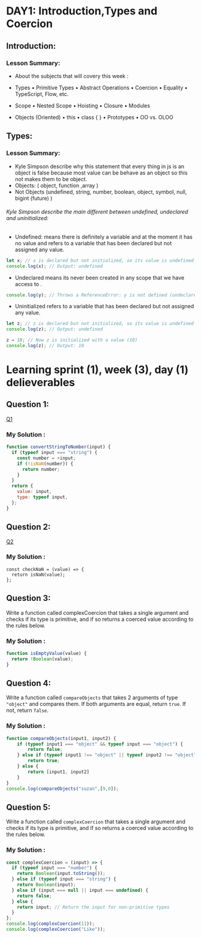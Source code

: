 # DAY1: Introduction,Types and Coercion
## Introduction:
### Lesson Summary: 
- About the subjects that will covery this week :
 * Types
• Primitive Types
• Abstract Operations
• Coercion
• Equality
• TypeScript, Flow, etc.

* Scope
• Nested Scope
• Hoisting
• Closure
• Modules

* Objects (Oriented)
• this
• class { }
• Prototypes
• OO vs. OLOO
## Types:
### Lesson Summary:
- Kyle Simpson describe why this statement that every thing in js is an object is false
because most value can be behave as an object so this not makes them to be object.
- Objects:
( object, function ,array ) 
- Not Objects
  (undefined, string, number, boolean, object, symbol, null, bigint (future) )


###### Kyle Simpson describe the main different between undefined, undeclared and uninitialized: 

- Undefined:
   means there is definitely a variable and at the moment it has no value and refers to a variable that has been declared but not assigned any value.
```javascript
let x; // x is declared but not initialized, so its value is undefined
console.log(x); // Output: undefined
```
- Undeclared 
means its never been created in any scope that we have access to .
```javascript
console.log(y); // Throws a ReferenceError: y is not defined (undeclared)
```

- Uninitialized
  refers to a variable that has been declared but not assigned any value.
```javascript
let z; // z is declared but not initialized, so its value is undefined
console.log(z); // Output: undefined

z = 10; // Now z is initialized with a value (10)
console.log(z); // Output: 10
```
# Learning sprint (1), week (3), day (1) delieverables

## Question 1:
[Q1](https://github.com/orjwan-alrajaby/gsg-expressjs-backend-training-2023/blob/main/learning-sprint-1/week3-day1-tasks/tasks.md?plain=1)
### My Solution :
```javascript
function convertStringToNumber(input) {
  if (typeof input === "string") {
    const number = +input; 
    if (!isNaN(number)) {
      return number;
    }
  }
  return {
    value: input,
    type: typeof input,
  };
}
```
## Question 2:
[Q2](https://github.com/orjwan-alrajaby/gsg-expressjs-backend-training-2023/blob/main/learning-sprint-1/week3-day1-tasks/tasks.md?plain=1)
### My Solution :
```javascriipt
const checkNaN = (value) => {
  return isNaN(value);
};
```
## Question 3:
Write a function called complexCoercion that takes a single argument and checks if its type is primitive, and if so returns a coerced value according to the rules below.
### My Solution :
```javascript
function isEmptyValue(value) {
  return !Boolean(value);
}

```
## Question 4:
Write a function called `compareObjects` that takes 2 arguments of type `"object"` and compares them. If both arguments are equal, return `true`. If not, return `false`.
### My Solution :

```javascript
function compareObjects(input1, input2) {
    if (typeof input1 === "object" && typeof input === "object") {
        return false;
    } else if (typeof input1 !== "object" || typeof input2 !== "object") {
        return true;
    } else {
        return [input1, input2]
    }
}
console.log(compareObjects("suzan",[9,0]);
```

## Question 5: 

Write a function called `complexCoercion` that takes a single argument and
checks if its type is primitive, and if so returns a coerced value according to
the rules below.

### My Solution :

```javascript
const complexCoercion = (input) => {
  if (typeof input === "number") {
    return Boolean(input.toString()); 
  } else if (typeof input === "string") {
    return Boolean(input);
  } else if (input === null || input === undefined) {
    return false;
  } else {
    return input; // Return the input for non-primitive types
  }
};
console.log(complexCoercion(11)); 
console.log(complexCoercion("Like")); 

```
